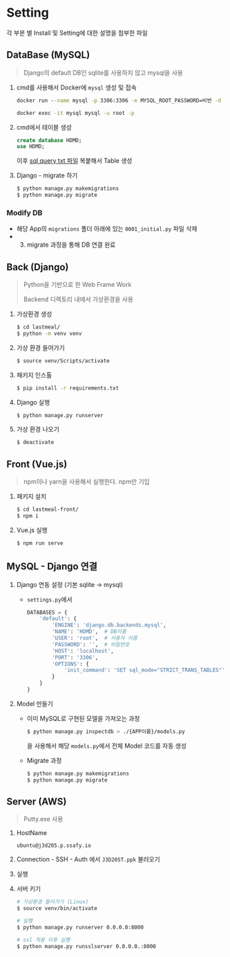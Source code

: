 # Setting

각 부분 별 Install 및 Setting에 대한 설명을 첨부한 파일



## DataBase (MySQL)

> Django의 default DB인 sqlite를 사용하지 않고 mysql을 사용

1. cmd를 사용해서 Docker에 `mysql` 생성 및 접속

   ```cmd
   docker run --name mysql -p 3306:3306 -e MYSQL_ROOT_PASSWORD=비번 -d mysql
   
   docker exec -it mysql mysql -u root -p
   ```

2. cmd에서 테이블 생성

   ```sql
   create database HDMD;
   use HDMD;
   ```

   이후 [sql query txt 파일](../Database/query.txt) 복붙해서 Table 생성

3. Django - migrate 하기

   ```bash
   $ python manage.py makemigrations
   $ python manage.py migrate
   ```

### Modify DB

- 해당 App의 `migrations` 폴더 아래에 있는 `0001_initial.py` 파일 삭제
- 3. migrate 과정을 통해 DB 연결 완료



## Back (Django)

> Python을 기반으로 한 Web Frame Work
>
> Backend 디렉토리 내에서 가상환경을 사용

1. 가상환경 생성

   ```bash
   $ cd lastmeal/
   $ python -m venv venv
   ```

2. 가상 환경 들어가기

   ```bash
   $ source venv/Scripts/activate
   ```

3. 패키지 인스톨

   ```bash
   $ pip install -r requirements.txt
   ```

4. Django 실행

   ```bash
   $ python manage.py runserver
   ```

5. 가상 환경 나오기

   ```bash
   $ deactivate
   ```



## Front (Vue.js)

> npm이나 yarn을 사용해서 실행한다. npm만 기입

1. 패키지 설치

   ```bash
   $ cd lastmeal-front/
   $ npm i
   ```

2. Vue.js 실행

   ```bash
   $ npm run serve
   ```



## MySQL - Django 연결

1. Django 연동 설정 (기본 sqlite -> mysql)

   - `settings.py`에서

     ```python
     DATABASES = {
         'default': {
             'ENGINE': 'django.db.backends.mysql',
             'NAME': 'HDMD',  # DB이름
             'USER': 'root',  # 사용자 이름
             'PASSWORD': '',  # 비밀번호
             'HOST': 'localhost',
             'PORT': '3306',
             'OPTIONS': {
                 'init_command': 'SET sql_mode="STRICT_TRANS_TABLES"',
             }
         }
     }
     ```

2. Model 만들기

   - 이미 MySQL로 구현된 모델을 가져오는 과정

     ```bash
     $ python manage.py inspectdb > ./{APP이름}/models.py
     ```

     을 사용해서 해당 `models.py`에서 전체 Model 코드를 자동 생성

   - Migrate 과정

     ```bash
     $ python manage.py makemigrations
     $ python manage.py migrate
     ```



## Server (AWS)

> Putty.exe 사용

1. HostName

   ```
   ubuntu@j3d205.p.ssafy.io
   ```

2. Connection - SSH - Auth 에서 `J3D205T.ppk` 불러오기

3. 실행

4. 서버 키기

   ```bash
   # 가상환경 들어가기 (Linux)
   $ source venv/bin/activate
   
   # 실행
   $ python manage.py runserver 0.0.0.0:8000
   
   # ssl 적용 이후 실행
   $ python manage.py runsslserver 0.0.0.0.:8000
   ```

